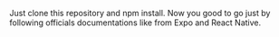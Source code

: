 Just clone this repository and npm install.
Now you good to go just by following officials documentations like from Expo and React Native.
